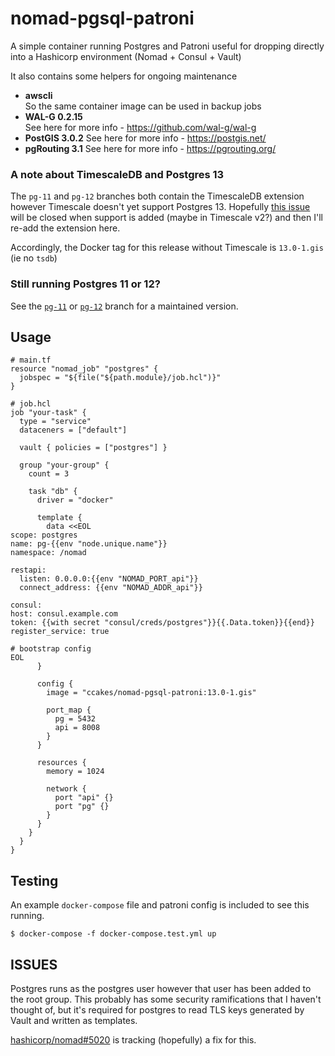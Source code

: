 # nomad-pgsql-patroni

A simple container running Postgres and Patroni useful for dropping directly into a Hashicorp environment (Nomad + Consul + Vault)

It also contains some helpers for ongoing maintenance

- **awscli**<br />
  So the same container image can be used in backup jobs
- **WAL-G 0.2.15**<br />
  See here for more info - https://github.com/wal-g/wal-g
- **PostGIS 3.0.2**
  See here for more info - https://postgis.net/
- **pgRouting 3.1**
  See here for more info - https://pgrouting.org/

### A note about TimescaleDB and Postgres 13

The `pg-11` and `pg-12` branches both contain the TimescaleDB extension however Timescale doesn't yet support Postgres 13. Hopefully [this issue](https://github.com/timescale/timescaledb/issues/2434) will be closed when support is added (maybe in Timescale v2?) and then I'll re-add the extension here.

Accordingly, the Docker tag for this release without Timescale is `13.0-1.gis` (ie no `tsdb`)

### Still running Postgres 11 or 12?

See the [`pg-11`](https://github.com/ccakes/nomad-pgsql-patroni/tree/pg-11) or [`pg-12`](https://github.com/ccakes/nomad-pgsql-patroni/tree/pg-12) branch for a maintained version.

## Usage
```hcl
# main.tf
resource "nomad_job" "postgres" {
  jobspec = "${file("${path.module}/job.hcl")}"
}

# job.hcl
job "your-task" {
  type = "service"
  dataceners = ["default"]

  vault { policies = ["postgres"] }

  group "your-group" {
    count = 3

    task "db" {
      driver = "docker"

      template {
        data <<EOL
scope: postgres
name: pg-{{env "node.unique.name"}}
namespace: /nomad

restapi:
  listen: 0.0.0.0:{{env "NOMAD_PORT_api"}}
  connect_address: {{env "NOMAD_ADDR_api"}}

consul:
host: consul.example.com
token: {{with secret "consul/creds/postgres"}}{{.Data.token}}{{end}}
register_service: true

# bootstrap config
EOL
      }

      config {
        image = "ccakes/nomad-pgsql-patroni:13.0-1.gis"

        port_map {
          pg = 5432
          api = 8008
        }
      }

      resources {
        memory = 1024

        network {
          port "api" {}
          port "pg" {}
        }
      }
    }
  }
}
```

## Testing

An example `docker-compose` file and patroni config is included to see this running.
```shell
$ docker-compose -f docker-compose.test.yml up
```

## ISSUES

Postgres runs as the postgres user however that user has been added to the root group. This probably has some security ramifications that I haven't thought of, but it's required for postgres to read TLS keys generated by Vault and written as templates.

[hashicorp/nomad#5020](https://github.com/hashicorp/nomad/issues/5020) is tracking (hopefully) a fix for this.
